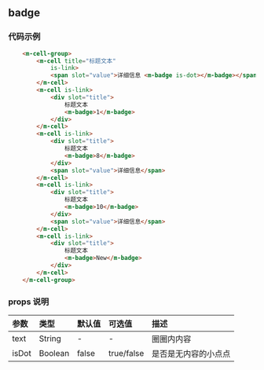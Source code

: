 
## badge

### 代码示例

```html
    <m-cell-group>
        <m-cell title="标题文本"
            is-link>
            <span slot="value">详细信息 <m-badge is-dot></m-badge></span>
        </m-cell>
        <m-cell is-link>
            <div slot="title">
                标题文本
                <m-badge>1</m-badge>
            </div>
        </m-cell>
        <m-cell is-link>
            <div slot="title">
                标题文本
                <m-badge>8</m-badge>
            </div>
            <span slot="value">详细信息</span>
        </m-cell>
        <m-cell is-link>
            <div slot="title">
                标题文本
                <m-badge>10</m-badge>
            </div>
            <span slot="value">详细信息</span>
        </m-cell>
        <m-cell is-link>
            <div slot="title">
                标题文本
                <m-badge>New</m-badge>
            </div>
        </m-cell>
    </m-cell-group>
```

### props 说明


| 参数      |类型| 默认值    | 可选值|描述    | 
|:-------- | :--------|:--------  |:--------|:---------|
| text |String| -  |- | 圈圈内内容 |      
| isDot |Boolean| false  |true/false|是否是无内容的小点点 |        
 

